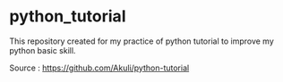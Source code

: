 # python_tutorial
This repository created for my practice of python tutorial 
to improve my python basic skill.

Source : https://github.com/Akuli/python-tutorial